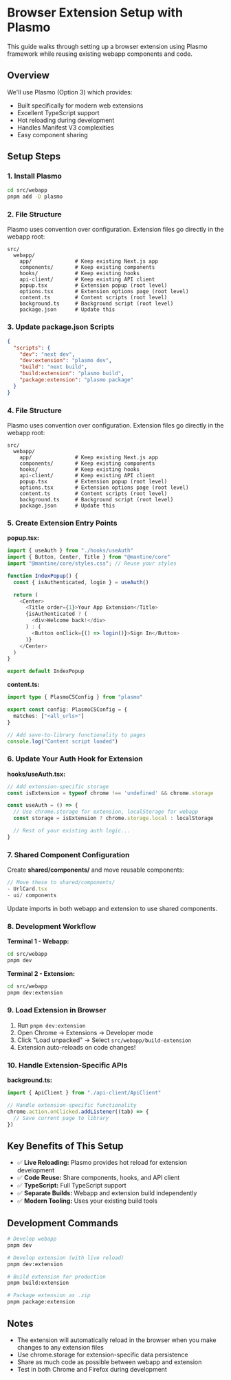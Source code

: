 # Browser Extension Setup with Plasmo

This guide walks through setting up a browser extension using Plasmo framework while reusing existing webapp components and code.

## Overview

We'll use Plasmo (Option 3) which provides:
- Built specifically for modern web extensions
- Excellent TypeScript support
- Hot reloading during development
- Handles Manifest V3 complexities
- Easy component sharing

## Setup Steps

### 1. Install Plasmo

```bash
cd src/webapp
pnpm add -D plasmo
```

### 2. File Structure

Plasmo uses convention over configuration. Extension files go directly in the webapp root:

```
src/
  webapp/
    app/              # Keep existing Next.js app
    components/       # Keep existing components
    hooks/            # Keep existing hooks
    api-client/       # Keep existing API client
    popup.tsx         # Extension popup (root level)
    options.tsx       # Extension options page (root level)
    content.ts        # Content scripts (root level)
    background.ts     # Background script (root level)
    package.json      # Update this
```

### 3. Update package.json Scripts

```json
{
  "scripts": {
    "dev": "next dev",
    "dev:extension": "plasmo dev",
    "build": "next build",
    "build:extension": "plasmo build",
    "package:extension": "plasmo package"
  }
}
```

### 4. File Structure

Plasmo uses convention over configuration. Extension files go directly in the webapp root:

```
src/
  webapp/
    app/              # Keep existing Next.js app
    components/       # Keep existing components
    hooks/            # Keep existing hooks
    api-client/       # Keep existing API client
    popup.tsx         # Extension popup (root level)
    options.tsx       # Extension options page (root level)
    content.ts        # Content scripts (root level)
    background.ts     # Background script (root level)
    package.json      # Update this
```

### 5. Create Extension Entry Points

**popup.tsx:**
```typescript
import { useAuth } from "./hooks/useAuth"
import { Button, Center, Title } from "@mantine/core"
import "@mantine/core/styles.css"; // Reuse your styles

function IndexPopup() {
  const { isAuthenticated, login } = useAuth()

  return (
    <Center>
      <Title order={1}>Your App Extension</Title>
      {isAuthenticated ? (
        <div>Welcome back!</div>
      ) : (
        <Button onClick={() => login()}>Sign In</Button>
      )}
    </Center>
  )
}

export default IndexPopup
```

**content.ts:**
```typescript
import type { PlasmoCSConfig } from "plasmo"

export const config: PlasmoCSConfig = {
  matches: ["<all_urls>"]
}

// Add save-to-library functionality to pages
console.log("Content script loaded")
```

### 6. Update Your Auth Hook for Extension

**hooks/useAuth.tsx:**
```typescript
// Add extension-specific storage
const isExtension = typeof chrome !== 'undefined' && chrome.storage

const useAuth = () => {
  // Use chrome.storage for extension, localStorage for webapp
  const storage = isExtension ? chrome.storage.local : localStorage

  // Rest of your existing auth logic...
}
```

### 7. Shared Component Configuration

Create **shared/components/** and move reusable components:

```typescript
// Move these to shared/components/
- UrlCard.tsx
- ui/ components
```

Update imports in both webapp and extension to use shared components.

### 8. Development Workflow

**Terminal 1 - Webapp:**
```bash
cd src/webapp
pnpm dev
```

**Terminal 2 - Extension:**
```bash
cd src/webapp
pnpm dev:extension
```

### 9. Load Extension in Browser

1. Run `pnpm dev:extension`
2. Open Chrome → Extensions → Developer mode
3. Click "Load unpacked" → Select `src/webapp/build-extension`
4. Extension auto-reloads on code changes!

### 10. Handle Extension-Specific APIs

**background.ts:**
```typescript
import { ApiClient } from "./api-client/ApiClient"

// Handle extension-specific functionality
chrome.action.onClicked.addListener((tab) => {
  // Save current page to library
})
```

## Key Benefits of This Setup

- ✅ **Live Reloading:** Plasmo provides hot reload for extension development
- ✅ **Code Reuse:** Share components, hooks, and API client
- ✅ **TypeScript:** Full TypeScript support
- ✅ **Separate Builds:** Webapp and extension build independently
- ✅ **Modern Tooling:** Uses your existing build tools

## Development Commands

```bash
# Develop webapp
pnpm dev

# Develop extension (with live reload)
pnpm dev:extension

# Build extension for production
pnpm build:extension

# Package extension as .zip
pnpm package:extension
```

## Notes

- The extension will automatically reload in the browser when you make changes to any extension files
- Use chrome.storage for extension-specific data persistence
- Share as much code as possible between webapp and extension
- Test in both Chrome and Firefox during development
